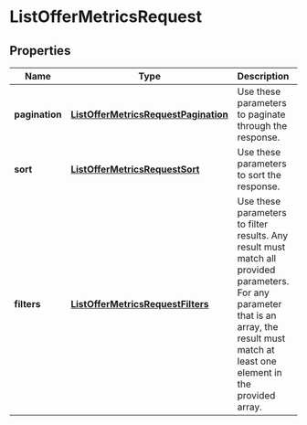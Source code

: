 
# ListOfferMetricsRequest

## Properties
Name | Type | Description | Notes
------------ | ------------- | ------------- | -------------
**pagination** | [**ListOfferMetricsRequestPagination**](ListOfferMetricsRequestPagination.md) | Use these parameters to paginate through the response. | 
**sort** | [**ListOfferMetricsRequestSort**](ListOfferMetricsRequestSort.md) | Use these parameters to sort the response. |  [optional]
**filters** | [**ListOfferMetricsRequestFilters**](ListOfferMetricsRequestFilters.md) | Use these parameters to filter results. Any result must match all provided parameters. For any parameter that is an array, the result must match at least one element in the provided array. | 



